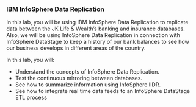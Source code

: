 ### IBM InfoSphere Data Replication

In this lab, you will be using IBM InfoSphere Data Replication to replicate data between the JK Life & Wealth’s banking and insurance databases. Also, we will be using InfoSphere Data Replication in connection with InfoSphere DataStage to keep a history of our bank balances to see how our business develops in different areas of the country.

In this lab, you will:
- Understand the concepts of InfoSphere Data Replication.
- Test the continuous mirroring between databases.
- See how to summarize information using InfoSphere IIDR.
- See how to integrate real time data feeds to an InfoSphere DataStage ETL process
